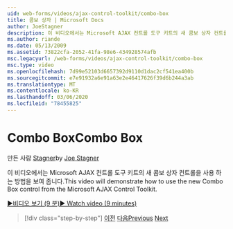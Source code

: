 ```yaml
---
uid: web-forms/videos/ajax-control-toolkit/combo-box
title: 콤보 상자 | Microsoft Docs
author: JoeStagner
description: 이 비디오에서는 Microsoft AJAX 컨트롤 도구 키트의 새 콤보 상자 컨트롤을 사용 하는 방법을 보여 줍니다.
ms.author: riande
ms.date: 05/13/2009
ms.assetid: 73822cfa-2052-41fa-98e6-434928574afb
msc.legacyurl: /web-forms/videos/ajax-control-toolkit/combo-box
msc.type: video
ms.openlocfilehash: 7d99e52103d6657392d9110d1dac2cf541ea400b
ms.sourcegitcommit: e7e91932a6e91a63e2e46417626f39d6b244a3ab
ms.translationtype: MT
ms.contentlocale: ko-KR
ms.lasthandoff: 03/06/2020
ms.locfileid: "78455825"
---
```

# <a name="combo-box"></a><span data-ttu-id="4b010-103">Combo Box</span><span class="sxs-lookup"><span data-stu-id="4b010-103">Combo Box</span></span>

<span data-ttu-id="4b010-104">만든 사람 [Stagner](https://github.com/JoeStagner)</span><span class="sxs-lookup"><span data-stu-id="4b010-104">by [Joe Stagner](https://github.com/JoeStagner)</span></span>

<span data-ttu-id="4b010-105">이 비디오에서는 Microsoft AJAX 컨트롤 도구 키트의 새 콤보 상자 컨트롤을 사용 하는 방법을 보여 줍니다.</span><span class="sxs-lookup"><span data-stu-id="4b010-105">This video will demonstrate how to use the new Combo Box control from the Microsoft AJAX Control Toolkit.</span></span>

[<span data-ttu-id="4b010-106">&#9654;비디오 보기 (9 분)</span><span class="sxs-lookup"><span data-stu-id="4b010-106">&#9654; Watch video (9 minutes)</span></span>](https://channel9.msdn.com/Blogs/ASP-NET-Site-Videos/combo-box)

> [!div class="step-by-step"]
> <span data-ttu-id="4b010-107">[이전](color-picker.md)
> [다음](editor-control.md)</span><span class="sxs-lookup"><span data-stu-id="4b010-107">[Previous](color-picker.md)
[Next](editor-control.md)</span></span>
